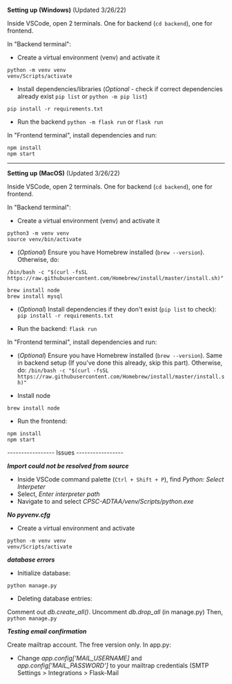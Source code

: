 
**Setting up (Windows)** (Updated 3/26/22)

Inside VSCode, open 2 terminals. One for backend (```cd backend```), one for frontend.

In "Backend terminal":
- Create a virtual environment (venv) and activate it
```
python -m venv venv
venv/Scripts/activate
```
- Install dependencies/libraries (*Optional* - check if correct dependencies already exist ```pip list``` or ```python -m pip list```)
```
pip install -r requirements.txt
```

- Run the backend
``` python -m flask run ``` or ``` flask run ```

In "Frontend terminal", install dependencies and run:
```
npm install
npm start
```

------------------------------------------
**Setting up (MacOS)** (Updated 3/26/22)

Inside VSCode, open 2 terminals. One for backend (```cd backend```), one for frontend.

In "Backend terminal":
- Create a virtual environment (venv) and activate it
```
python3 -m venv venv
source venv/bin/activate
```

- (*Optional*) Ensure you have Homebrew installed (```brew --version```). Otherwise, do:

```/bin/bash -c "$(curl -fsSL https://raw.githubusercontent.com/Homebrew/install/master/install.sh)"```

```
brew install node
brew install mysql
```



- (*Optional*) Install dependencies if they don't exist (```pip list``` to check):
``` pip install -r requirements.txt ```

- Run the backend: ```flask run```


In "Frontend terminal", install dependencies and run:

- (*Optional*) Ensure you have Homebrew installed (```brew --version```). Same in backend setup (If you've done this already, skip this part). Otherwise, do:
```/bin/bash -c "$(curl -fsSL https://raw.githubusercontent.com/Homebrew/install/master/install.sh)"```

- Install node

```brew install node```

- Run the frontend:
```
npm install
npm start
```


----------------- Issues -----------------

***Import could not be resolved from source***
- Inside VSCode command palette (```Ctrl + Shift + P```), find *Python: Select Interpeter*
- Select, *Enter interpreter path*
- Navigate to and select *CPSC-ADTAA/venv/Scripts/python.exe*


***No pyvenv.cfg***
- Create a virtual environment and activate
``` 
python -m venv venv
venv/Scripts/activate
```

***database errors***

- Initialize database: 

```python manage.py```

- Deleting database entries:

Comment out *db.create_all()*. Uncomment *db.drop_all* (in manage.py)
Then, ```python manage.py```



***Testing email confirmation***

Create mailtrap account. The free version only.
In app.py:
- Change *app.config['MAIL_USERNAME]* and *app.config['MAIL_PASSWORD']* to your mailtrap credentials (SMTP Settings > Integrations > Flask-Mail

